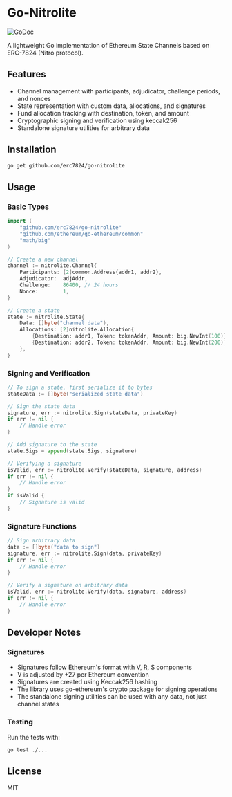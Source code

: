 # Go-Nitrolite

[![GoDoc](https://godoc.org/github.com/erc7824/go-nitrolite?status.svg)](https://godoc.org/github.com/erc7824/go-nitrolite)

A lightweight Go implementation of Ethereum State Channels based on ERC-7824 (Nitro protocol).

## Features

- Channel management with participants, adjudicator, challenge periods, and nonces
- State representation with custom data, allocations, and signatures
- Fund allocation tracking with destination, token, and amount
- Cryptographic signing and verification using keccak256
- Standalone signature utilities for arbitrary data

## Installation

```bash
go get github.com/erc7824/go-nitrolite
```

## Usage

### Basic Types

```go
import (
    "github.com/erc7824/go-nitrolite"
    "github.com/ethereum/go-ethereum/common"
    "math/big"
)

// Create a new channel
channel := nitrolite.Channel{
    Participants: [2]common.Address{addr1, addr2},
    Adjudicator:  adjAddr,
    Challenge:    86400, // 24 hours
    Nonce:        1,
}

// Create a state
state := nitrolite.State{
    Data: []byte("channel data"),
    Allocations: [2]nitrolite.Allocation{
        {Destination: addr1, Token: tokenAddr, Amount: big.NewInt(100)},
        {Destination: addr2, Token: tokenAddr, Amount: big.NewInt(200)},
    },
}
```

### Signing and Verification

```go
// To sign a state, first serialize it to bytes
stateData := []byte("serialized state data")

// Sign the state data
signature, err := nitrolite.Sign(stateData, privateKey)
if err != nil {
    // Handle error
}

// Add signature to the state
state.Sigs = append(state.Sigs, signature)

// Verifying a signature
isValid, err := nitrolite.Verify(stateData, signature, address)
if err != nil {
    // Handle error
}
if isValid {
    // Signature is valid
}
```

### Signature Functions

```go
// Sign arbitrary data
data := []byte("data to sign")
signature, err := nitrolite.Sign(data, privateKey)
if err != nil {
    // Handle error
}

// Verify a signature on arbitrary data
isValid, err := nitrolite.Verify(data, signature, address)
if err != nil {
    // Handle error
}
```

## Developer Notes

### Signatures

- Signatures follow Ethereum's format with V, R, S components
- V is adjusted by +27 per Ethereum convention
- Signatures are created using Keccak256 hashing
- The library uses go-ethereum's crypto package for signing operations
- The standalone signing utilities can be used with any data, not just channel states

### Testing

Run the tests with:

```bash
go test ./...
```

## License

MIT